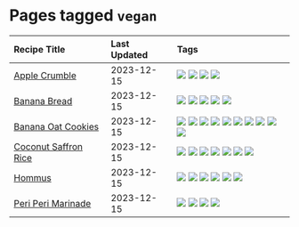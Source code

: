 # Pages tagged `vegan`

|Recipe Title|Last Updated|Tags
|:---|:---|:---|
|[Apple Crumble](../recipes/applecrumble.md)|2023-12-15|[![](https://img.shields.io/badge/tag-dessert-062ab)](../tags/dessert.md) [![](https://img.shields.io/badge/tag-stovetop-bb15fd)](../tags/stovetop.md) [![](https://img.shields.io/badge/tag-vegan-acbc2f)](../tags/vegan.md) [![](https://img.shields.io/badge/tag-vegetarian-3a4f8e)](../tags/vegetarian.md)|
|[Banana Bread](../recipes/bananabread.md)|2023-12-15|[![](https://img.shields.io/badge/tag-baked-f6b493)](../tags/baked.md) [![](https://img.shields.io/badge/tag-dessert-062ab)](../tags/dessert.md) [![](https://img.shields.io/badge/tag-snack-dc62b7)](../tags/snack.md) [![](https://img.shields.io/badge/tag-vegan-acbc2f)](../tags/vegan.md) [![](https://img.shields.io/badge/tag-vegetarian-3a4f8e)](../tags/vegetarian.md)|
|[Banana Oat Cookies](../recipes/bananaoatcookies.md)|2023-12-15|[![](https://img.shields.io/badge/tag-baked-f6b493)](../tags/baked.md) [![](https://img.shields.io/badge/tag-breakfast-94b8ca)](../tags/breakfast.md) [![](https://img.shields.io/badge/tag-chocolate-b7439e)](../tags/chocolate.md) [![](https://img.shields.io/badge/tag-coffee-c6d429)](../tags/coffee.md) [![](https://img.shields.io/badge/tag-dessert-062ab)](../tags/dessert.md) [![](https://img.shields.io/badge/tag-great-3a20e)](../tags/great.md) [![](https://img.shields.io/badge/tag-healthy-d82abc)](../tags/healthy.md) [![](https://img.shields.io/badge/tag-snack-dc62b7)](../tags/snack.md) [![](https://img.shields.io/badge/tag-vegan-acbc2f)](../tags/vegan.md) [![](https://img.shields.io/badge/tag-vegetarian-3a4f8e)](../tags/vegetarian.md)|
|[Coconut Saffron Rice](../recipes/coconutsaffronrice.md)|2023-12-15|[![](https://img.shields.io/badge/tag-expensive-eadebe)](../tags/expensive.md) [![](https://img.shields.io/badge/tag-rice-5b6ac0)](../tags/rice.md) [![](https://img.shields.io/badge/tag-sides-95446)](../tags/sides.md) [![](https://img.shields.io/badge/tag-stovetop-bb15fd)](../tags/stovetop.md) [![](https://img.shields.io/badge/tag-thai-4d8aaa)](../tags/thai.md) [![](https://img.shields.io/badge/tag-vegan-acbc2f)](../tags/vegan.md) [![](https://img.shields.io/badge/tag-vegetarian-3a4f8e)](../tags/vegetarian.md)|
|[Hommus](../recipes/hommus.md)|2023-12-15|[![](https://img.shields.io/badge/tag-healthy-d82abc)](../tags/healthy.md) [![](https://img.shields.io/badge/tag-messy-32f6f2)](../tags/messy.md) [![](https://img.shields.io/badge/tag-protein-708555)](../tags/protein.md) [![](https://img.shields.io/badge/tag-tricky-acaf3f)](../tags/tricky.md) [![](https://img.shields.io/badge/tag-vegan-acbc2f)](../tags/vegan.md) [![](https://img.shields.io/badge/tag-vegetarian-3a4f8e)](../tags/vegetarian.md)|
|[Peri Peri Marinade](../recipes/periperimarinade.md)|2023-12-15|[![](https://img.shields.io/badge/tag-dinner-91514)](../tags/dinner.md) [![](https://img.shields.io/badge/tag-portuguese-f53bfe)](../tags/portuguese.md) [![](https://img.shields.io/badge/tag-sides-95446)](../tags/sides.md) [![](https://img.shields.io/badge/tag-vegan-acbc2f)](../tags/vegan.md)|